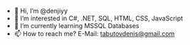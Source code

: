 - 👋 Hi, I’m @denjiyy
- 👀 I’m interested in C#, .NET, SQL, HTML, CSS, JavaScript
- 🌱 I’m currently learning MSSQL Databases
- 📫 How to reach me? E-Mail: tabutovdenis@gmail.com
